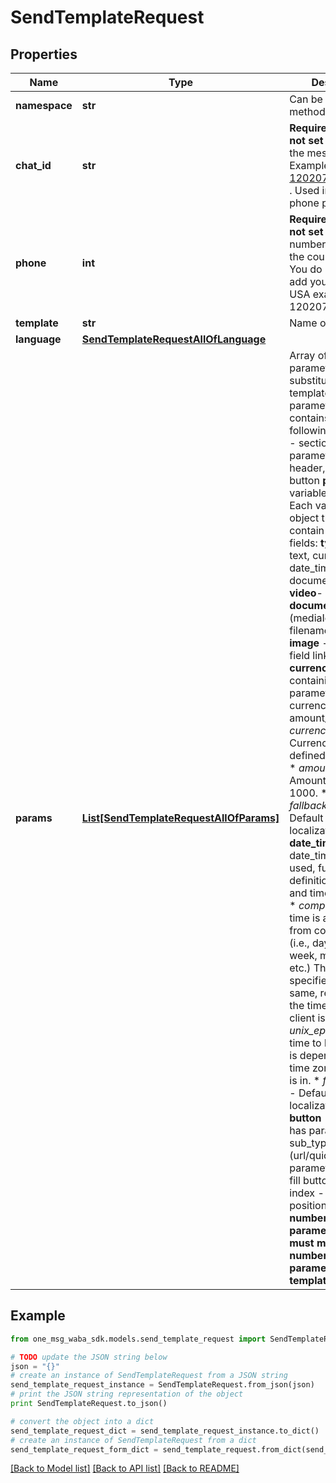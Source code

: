 # SendTemplateRequest


## Properties
Name | Type | Description | Notes
------------ | ------------- | ------------- | -------------
**namespace** | **str** | Can be found by method /templates | 
**chat_id** | **str** | **Required if phone is not set**  Chat ID from the message list. Examples: 12020721369@c.us . Used instead of the phone parameter. | [optional] 
**phone** | **int** | **Required if chatId is not set**  A phone number starting with the country code. You do not need to add your number.   USA example: 12020721369. | [optional] 
**template** | **str** | Name of template | 
**language** | [**SendTemplateRequestAllOfLanguage**](SendTemplateRequestAllOfLanguage.md) |  | 
**params** | [**List[SendTemplateRequestAllOfParams]**](SendTemplateRequestAllOfParams.md) | Array of localizable parameters to be substituted into the template. Each parameter is object contains the following field:  **type** - section of parameters - header, body, footer, button  **parameters** - variables for section.  Each variable is an object that can contain the following fields:  **type** - can be text, currency, date_time, image, document or video  **video**- id (mediaId)  **document**   * id (mediaId)  * filename(optional)  **image** - object with field link (image url)  **currency** - object containing parameters currency_code and amount_1000.  * *currency_code* - Currency code as defined in ISO 4217.  * *amount_1000* - Amount multiplied by 1000.  * *fallback_value* - Default text if localization fails.  **date_time** - If the date_time object is used, further definition of the date and time is required.  * *component* - The time is assembled from components (i.e., day of the week, month, hour, etc.) The time specified will be the same, regardless of the time zone the client is in.  * *unix_epoch* - The time to be displayed is dependent on the time zone the client is in.  * *fallback_value* - Default text if localization fails.  **button** - if button has parameter   * sub_type (url/quick_reply)  * parameters (array to fill button variable)  * index - button position.  **The number of parameters passed must match the number of parameters in the template** | [optional] 

## Example

```python
from one_msg_waba_sdk.models.send_template_request import SendTemplateRequest

# TODO update the JSON string below
json = "{}"
# create an instance of SendTemplateRequest from a JSON string
send_template_request_instance = SendTemplateRequest.from_json(json)
# print the JSON string representation of the object
print SendTemplateRequest.to_json()

# convert the object into a dict
send_template_request_dict = send_template_request_instance.to_dict()
# create an instance of SendTemplateRequest from a dict
send_template_request_form_dict = send_template_request.from_dict(send_template_request_dict)
```
[[Back to Model list]](../README.md#documentation-for-models) [[Back to API list]](../README.md#documentation-for-api-endpoints) [[Back to README]](../README.md)


